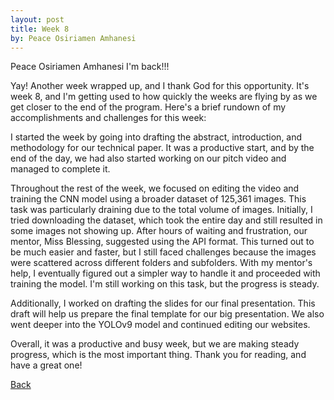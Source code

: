 ```yaml
---
layout: post
title: Week 8
by: Peace Osiriamen Amhanesi
---
```

Peace Osiriamen Amhanesi
I'm back!!!

 Yay! Another week wrapped up, and I thank God for this opportunity. It's week 8, and I'm getting used to how quickly the weeks are flying by as we get closer to the end of the program. Here's a brief rundown of my accomplishments and challenges for this week:

I started the week by going into drafting the abstract, introduction, and methodology for our technical paper. It was a productive start, and by the end of the day, we had also started working on our pitch video and managed to complete it.

Throughout the rest of the week, we focused on editing the video and training the CNN model using a broader dataset of 125,361 images. This task was particularly draining due to the total volume of images. Initially, I tried downloading the dataset, which took the entire day and still resulted in some images not showing up. After hours of waiting and frustration, our mentor, Miss Blessing, suggested using the API format. This turned out to be much easier and faster, but I still faced challenges because the images were scattered across different folders and subfolders. With my mentor's help, I eventually figured out a simpler way to handle it and proceeded with training the model. I'm still working on this task, but the progress is steady.

Additionally, I worked on drafting the slides for our final presentation. This draft will help us prepare the final template for our big presentation. We also went deeper into the YOLOv9 model and continued editing our websites.

Overall, it was a productive and busy week, but we are making steady progress, which is the most important thing. Thank you for reading, and have a great one!

[Back](./)
